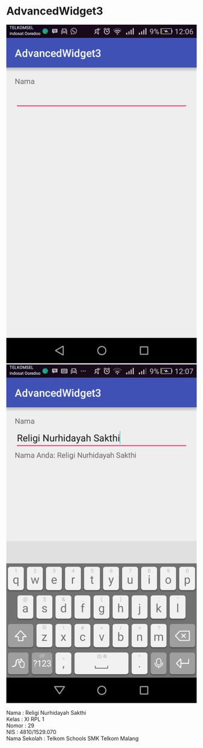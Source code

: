 # AdvancedWidget3

![Saat tidak diisi](https://github.com/religins/AdvancedWidget3/blob/master/Screenshot_2016-09-25-12-06-30%5B1%5D.png)
![Saat diisi](https://github.com/religins/AdvancedWidget3/blob/master/Screenshot_2016-09-25-12-07-09%5B1%5D.png)

Nama         : Religi Nurhidayah Sakthi <br>
Kelas        : XI RPL 1 <br>
Nomor        : 29 <br>
NIS          : 4810/1529.070 <br>
Nama Sekolah : Telkom Schools SMK Telkom Malang <br>
